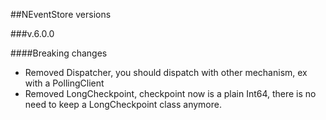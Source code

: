 ##NEventStore versions

###v.6.0.0

####Breaking changes

- Removed Dispatcher, you should dispatch with other mechanism, ex with a PollingClient
- Removed LongCheckpoint, checkpoint now is a plain Int64, there is no need to keep a LongCheckpoint class anymore. 


